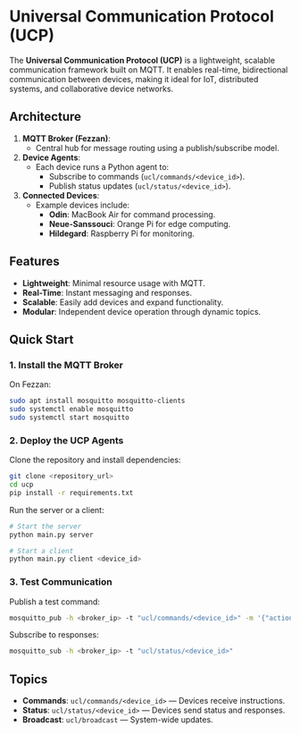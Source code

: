 # Universal Communication Protocol (UCP)

The **Universal Communication Protocol (UCP)** is a lightweight, scalable communication framework built on MQTT. It enables real-time, bidirectional communication between devices, making it ideal for IoT, distributed systems, and collaborative device networks.

## Architecture
1. **MQTT Broker (Fezzan)**:
   - Central hub for message routing using a publish/subscribe model.
2. **Device Agents**:
   - Each device runs a Python agent to:
     - Subscribe to commands (`ucl/commands/<device_id>`).
     - Publish status updates (`ucl/status/<device_id>`).
3. **Connected Devices**:
   - Example devices include:
     - **Odin**: MacBook Air for command processing.
     - **Neue-Sanssouci**: Orange Pi for edge computing.
     - **Hildegard**: Raspberry Pi for monitoring.

## Features
- **Lightweight**: Minimal resource usage with MQTT.
- **Real-Time**: Instant messaging and responses.
- **Scalable**: Easily add devices and expand functionality.
- **Modular**: Independent device operation through dynamic topics.

## Quick Start
### 1. Install the MQTT Broker
On Fezzan:
```bash
sudo apt install mosquitto mosquitto-clients
sudo systemctl enable mosquitto
sudo systemctl start mosquitto
```

### 2. Deploy the UCP Agents
Clone the repository and install dependencies:
```bash
git clone <repository_url>
cd ucp
pip install -r requirements.txt
```

Run the server or a client:
```bash
# Start the server
python main.py server

# Start a client
python main.py client <device_id>
```

### 3. Test Communication
Publish a test command:
```bash
mosquitto_pub -h <broker_ip> -t "ucl/commands/<device_id>" -m '{"action": "ping"}'
```

Subscribe to responses:
```bash
mosquitto_sub -h <broker_ip> -t "ucl/status/<device_id>"
```

## Topics
- **Commands**: `ucl/commands/<device_id>` — Devices receive instructions.
- **Status**: `ucl/status/<device_id>` — Devices send status and responses.
- **Broadcast**: `ucl/broadcast` — System-wide updates.
